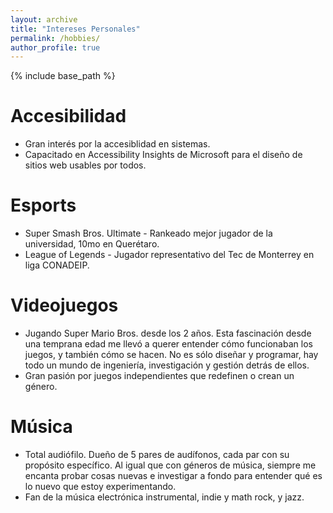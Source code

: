 ```yaml
---
layout: archive
title: "Intereses Personales"
permalink: /hobbies/
author_profile: true
---
```


{% include base_path %}

Accesibilidad
======
* Gran interés por la accesiblidad en sistemas.
* Capacitado en Accessibility Insights de Microsoft para el diseño de sitios web usables por todos.
  
Esports
======
* Super Smash Bros. Ultimate - Rankeado mejor jugador de la universidad, 10mo en Querétaro.
* League of Legends - Jugador representativo del Tec de Monterrey en liga CONADEIP.

Videojuegos
======
* Jugando Super Mario Bros. desde los 2 años. Esta fascinación desde una temprana edad me llevó a querer entender cómo funcionaban los juegos, y también cómo se hacen. No es sólo diseñar y programar, hay todo un mundo de ingeniería, investigación y gestión detrás de ellos.
* Gran pasión por juegos independientes que redefinen o crean un género.
  
Música
======
* Total audiófilo. Dueño de 5 pares de audífonos, cada par con su propósito específico. Al igual que con géneros de música, siempre me encanta probar cosas nuevas e investigar a fondo para entender qué es lo nuevo que estoy experimentando.
* Fan de la música electrónica instrumental, indie y math rock, y jazz.
